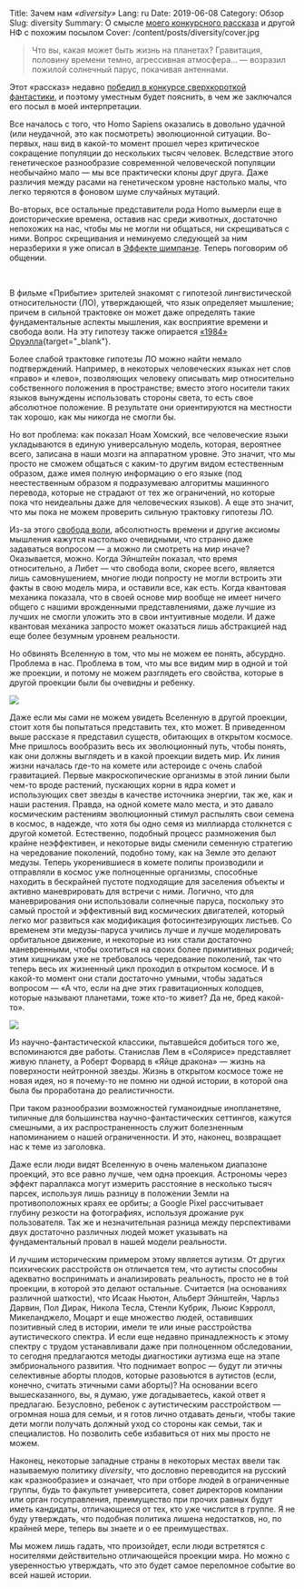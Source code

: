 Title: Зачем нам <i>«diversity»</i>
Lang: ru
Date: 2019-06-08
Category: Обзор
Slug: diversity
Summary: О смысле <a href="https://vk.com/@galleryfuture-sverhkorotkaya-fantastika-luchshie-rasskazy-do-20-slov" target="_blank">моего конкурсного рассказа</a> и другой НФ с похожим посылом
Cover: /content/posts/diversity/cover.jpg

> Что вы, какая может быть жизнь на планетах? Гравитация, половину времени темно, агрессивная атмосфера… — возразил пожилой солнечный парус, покачивая антеннами.

Этот «рассказ» недавно [победил в конкурсе сверхкороткой фантастики](https://vk.com/@galleryfuture-sverhkorotkaya-fantastika-luchshie-rasskazy-do-20-slov), и поэтому уместным будет пояснить, в чем же заключался его посыл в моей интерпретации.

Все началось с того, что Homo Sapiens оказались в довольно удачной (или неудачной, это как посмотреть) эволюционной ситуации. Во-первых, наш вид в какой-то момент прошел через критическое сокращение популяции до нескольких тысяч человек. Вследствие этого генетическое разнообразие современной человеческой популяции необычайно мало — мы все практически клоны друг друга. Даже различия между расами на генетическом уровне настолько малы, что легко теряются в фоновом шуме случайных мутаций.

Во-вторых, все остальные представители рода Homo вымерли еще в доисторические времена, оставив нас среди животных, достаточно непохожих на нас, чтобы мы не могли ни общаться, ни скрещиваться с ними. Вопрос скрещивания и неминуемо следующей за ним неразберихи я уже описал в [Эффекте шимпанзе](ce.html). Теперь поговорим об общении.

<div id="vk_post_-150235298_135"></div>
<script type="text/javascript" src="https://vk.com/js/api/openapi.js?160" async onload="VK.Widgets.Post('vk_post_-150235298_135', -150235298, 135, 'ohEzZa3dG9h4CQ-gBctq6d80KU64');"></script>
<br />

В фильме «Прибытие» зрителей знакомят с гипотезой лингвистической относительности (ЛО), утверждающей, что язык определяет мышление; причем в сильной трактовке он может даже определять такие фундаментальные аспекты мышления, как восприятие времени и свобода воли. На эту гипотезу также опирается [«1984» Оруэлла](https://nplus1.ru/blog/2019/06/08/newspeak){target="_blank"}.

Более слабой трактовке гипотезы ЛО можно найти немало подтверждений. Например, в некоторых человеческих языках нет слов «право» и «лево», позволяющих человеку описывать мир относительно собственного положения в пространстве; вместо этого носители таких языков вынуждены использовать стороны света, то есть свое абсолютное положение. В результате они ориентируются на местности так хорошо, как мы никогда не смогли бы.

Но вот проблема: как показал Ноам Хомский, все человеческие языки укладываются в единую универсальную модель, которая, вероятнее всего, записана в наши мозги на аппаратном уровне. Это значит, что мы просто не сможем общаться с каким-то другим видом естественным образом, даже имея полную информацию о его языке (под неестественным образом я подразумеваю алгоритмы машинного перевода, которые не страдают от тех же ограничений, но которые пока что неидеальны даже для человеческих языков). А еще это значит, что мы пока не можем проверить сильную трактовку гипотезы ЛО.

Из-за этого [свобода воли](free-will.html), абсолютность времени и другие аксиомы мышления кажутся настолько очевидными, что странно даже задаваться вопросом — а можно ли смотреть на мир иначе? Оказывается, можно. Когда Эйнштейн показал, что время относительно, а Либет — что свобода воли, скорее всего, является лишь самовнушением, многие люди попросту не могли встроить эти факты в свою модель мира, и оставили все, как есть. Когда квантовая механика показала, что в своей основе мир вообще не имеет ничего общего с нашими врожденными представлениями, даже лучшие из лучших не смогли уложить это в свои интуитивные модели. И даже квантовая механика запросто может оказаться лишь абстракцией над еще более безумным уровнем реальности.

Но обвинять Вселенную в том, что мы не можем ее понять, абсурдно. Проблема в нас. Проблема в том, что мы все видим мир в одной и той же проекции, и потому не можем разглядеть его свойства, которые в другой проекции были бы очевидны и ребенку.

![]({static}truth.jpg)

Даже если мы сами не можем увидеть Вселенную в другой проекции, стоит хотя бы попытаться представить тех, кто может. В приведенном выше рассказе я представил существ, обитающих в открытом космосе. Мне пришлось вообразить весь их эволюционный путь, чтобы понять, как они должны выглядеть и в какой проекции видеть мир. Их линия жизни началась где-то на комете или астероиде с очень слабой гравитацией. Первые макроскопические организмы в этой линии были чем-то вроде растений, пускающих корни в ядра комет и использующих свет звезды в качестве источника энергии, так же, как и наши растения. Правда, на одной комете мало места, и это давало космическим растениям эволюционный стимул распылять свои семена в космос, в надежде, что хотя бы одно семя из миллиарда столкнется с другой кометой. Естественно, подобный процесс размножения был крайне неэффективен, и некоторые виды сменили семенную стратегию на чередование поколений, подобно тому, как на Земле это делают медузы. Теперь укоренившиеся в комете полипы производили и отправляли в космос уже полноценные организмы, способные находить в бескрайней пустоте подходящие для заселения объекты и активно маневрировать для встречи с ними. Логично, что для маневрирования они использовали солнечные паруса, поскольку это самый простой и эффективный вид космических двигателей, который легко мог развиться как модификация фотосинтезирующих листьев. Со временем эти медузы-паруса учились лучше и лучше моделировать орбитальное движение, и некоторые из них стали достаточно маневренными, чтобы охотиться на своих более примитивных родичей; этим хищникам уже не требовалось чередование поколений, так что теперь весь их жизненный цикл проходил в открытом космосе. И в какой-то момент они стали достаточно умными, чтобы задаться вопросом — «А что, если на дне этих гравитационных колодцев, которые называют планетами, тоже кто-то живет? Да не, бред какой-то».

![]({static}meme.jpg)

Из научно-фантастической классики, пытавшейся добиться того же, вспоминаются две работы. Станислав Лем в «Солярисе» представляет живую планету, а Роберт Форвард в «Яйце дракона» — жизнь на поверхности нейтронной звезды. Жизнь в открытом космосе тоже не новая идея, но я  почему-то не помню ни одной истории, в которой она была бы проработана до реалистичности.

При таком разнообразии возможностей гуманоидные инопланетяне, типичные для большинства научно-фантастических сеттингов, кажутся смешными, а их распространенность служит болезненным напоминанием о нашей ограниченности. И это, наконец, возвращает нас к теме из заголовка.

Даже если люди видят Вселенную в очень маленьком диапазоне проекций, это все равно лучше, чем одна проекция. Астрономы через эффект параллакса могут измерить расстояние в несколько тысяч парсек, используя лишь разницу в положении Земли на противоположных краях ее орбиты; а Google Pixel рассчитывает глубину резкости на фотографиях, используя дрожание рук пользователя. Так же и незначительная разница между перспективами двух достаточно различных людей может указывать на фундаментальный провал в нашей модели реальности.

И лучшим историческим примером этому является аутизм. От других психических расстройств он отличается тем, что аутисты способны адекватно воспринимать и анализировать реальность, просто не в той проекции, в которой это делают остальные. Считается (на основаниях различной шаткости), что Исаак Ньютон, Альберт Эйнштейн, Чарльз Дарвин, Пол Дирак, Никола Тесла, Стенли Кубрик, Льюис Кэрролл, Микеланджело, Моцарт и еще множество людей, оставивших позитивный след в истории, имели те или иные расстройства аутистического спектра. И если еще недавно принадлежность к этому спектру с трудом устанавливали даже при полноценном обследовании, то сегодня предлагаются методы диагностики аутизма еще на этапе эмбрионального развития. Что поднимает вопрос — будут ли этичны селективные аборты плодов, которые разовьются в аутистов (если, конечно, считать этичными сами аборты)? На основании всего вышесказанного, вы, я думаю, уже догадываетесь, какой ответ я предлагаю. Безусловно, ребенок с аутистическим расстройством — огромная ноша для семьи, и я готов лично отдавать деньги, чтобы такие дети могли получать должный уход со стороны как семьи, так и специалистов. Но позволить себе избавиться от них мы просто не можем.

Наконец, некоторые западные страны в некоторых местах ввели так называемую политику *diversity*, что дословно переводится на русский как «разнообразие» и означает, что при отборе людей в ограниченные группы, будь то факультет университета, совет директоров компании или орган госуправления, преимущество при прочих равных будут иметь кандидаты, отличающиеся от тех, кто уже числится в группе. Я не буду утверждать, что подобная политика лишена недостатков, но, по крайней мере, теперь вы знаете и о ее преимуществах.

Мы можем лишь гадать, что произойдет, если люди встретятся с носителями действительно отличающейся проекции мира. Но можно с уверенностью утверждать, что это будет самое переломное событие во всей нашей истории.

